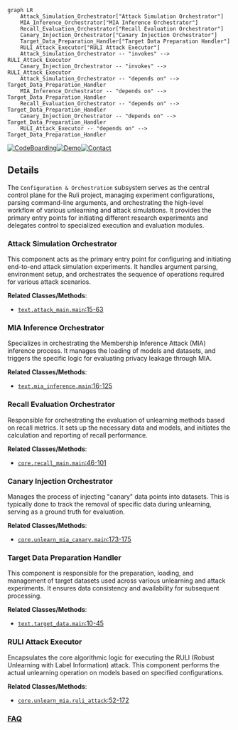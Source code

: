```mermaid
graph LR
    Attack_Simulation_Orchestrator["Attack Simulation Orchestrator"]
    MIA_Inference_Orchestrator["MIA Inference Orchestrator"]
    Recall_Evaluation_Orchestrator["Recall Evaluation Orchestrator"]
    Canary_Injection_Orchestrator["Canary Injection Orchestrator"]
    Target_Data_Preparation_Handler["Target Data Preparation Handler"]
    RULI_Attack_Executor["RULI Attack Executor"]
    Attack_Simulation_Orchestrator -- "invokes" --> RULI_Attack_Executor
    Canary_Injection_Orchestrator -- "invokes" --> RULI_Attack_Executor
    Attack_Simulation_Orchestrator -- "depends on" --> Target_Data_Preparation_Handler
    MIA_Inference_Orchestrator -- "depends on" --> Target_Data_Preparation_Handler
    Recall_Evaluation_Orchestrator -- "depends on" --> Target_Data_Preparation_Handler
    Canary_Injection_Orchestrator -- "depends on" --> Target_Data_Preparation_Handler
    RULI_Attack_Executor -- "depends on" --> Target_Data_Preparation_Handler
```

[![CodeBoarding](https://img.shields.io/badge/Generated%20by-CodeBoarding-9cf?style=flat-square)](https://github.com/CodeBoarding/GeneratedOnBoardings)[![Demo](https://img.shields.io/badge/Try%20our-Demo-blue?style=flat-square)](https://www.codeboarding.org/demo)[![Contact](https://img.shields.io/badge/Contact%20us%20-%20contact@codeboarding.org-lightgrey?style=flat-square)](mailto:contact@codeboarding.org)

## Details

The `Configuration & Orchestration` subsystem serves as the central control plane for the Ruli project, managing experiment configurations, parsing command-line arguments, and orchestrating the high-level workflow of various unlearning and attack simulations. It provides the primary entry points for initiating different research experiments and delegates control to specialized execution and evaluation modules.

### Attack Simulation Orchestrator
This component acts as the primary entry point for configuring and initiating end-to-end attack simulation experiments. It handles argument parsing, environment setup, and orchestrates the sequence of operations required for various attack scenarios.


**Related Classes/Methods**:

- <a href="https://github.com/datasec-lab/Ruli/blob/main/text/attack_main.py#L15-L63" target="_blank" rel="noopener noreferrer">`text.attack_main.main`:15-63</a>


### MIA Inference Orchestrator
Specializes in orchestrating the Membership Inference Attack (MIA) inference process. It manages the loading of models and datasets, and triggers the specific logic for evaluating privacy leakage through MIA.


**Related Classes/Methods**:

- <a href="https://github.com/datasec-lab/Ruli/blob/main/text/mia_inference.py#L16-L125" target="_blank" rel="noopener noreferrer">`text.mia_inference.main`:16-125</a>


### Recall Evaluation Orchestrator
Responsible for orchestrating the evaluation of unlearning methods based on recall metrics. It sets up the necessary data and models, and initiates the calculation and reporting of recall performance.


**Related Classes/Methods**:

- <a href="https://github.com/datasec-lab/Ruli/blob/main/core/recall_main.py#L46-L101" target="_blank" rel="noopener noreferrer">`core.recall_main.main`:46-101</a>


### Canary Injection Orchestrator
Manages the process of injecting "canary" data points into datasets. This is typically done to track the removal of specific data during unlearning, serving as a ground truth for evaluation.


**Related Classes/Methods**:

- <a href="https://github.com/datasec-lab/Ruli/blob/main/core/unlearn_mia_canary.py#L173-L175" target="_blank" rel="noopener noreferrer">`core.unlearn_mia_canary.main`:173-175</a>


### Target Data Preparation Handler
This component is responsible for the preparation, loading, and management of target datasets used across various unlearning and attack experiments. It ensures data consistency and availability for subsequent processing.


**Related Classes/Methods**:

- <a href="https://github.com/datasec-lab/Ruli/blob/main/text/target_data.py#L10-L45" target="_blank" rel="noopener noreferrer">`text.target_data.main`:10-45</a>


### RULI Attack Executor
Encapsulates the core algorithmic logic for executing the RULI (Robust Unlearning with Label Information) attack. This component performs the actual unlearning operation on models based on specified configurations.


**Related Classes/Methods**:

- <a href="https://github.com/datasec-lab/Ruli/blob/main/core/unlearn_mia.py#L52-L172" target="_blank" rel="noopener noreferrer">`core.unlearn_mia.ruli_attack`:52-172</a>




### [FAQ](https://github.com/CodeBoarding/GeneratedOnBoardings/tree/main?tab=readme-ov-file#faq)